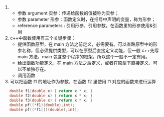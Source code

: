 1. - 参数 argument 实参：传递给函数的值被称为实参；
   - 参数 parameter 形参：函数定义时，在括号中声明的变量，称为形参；
   - reference parameters : 引用形参，引用参数，在函数里的形参使用&引用
2. c++中函数使用有三个关键步骤：
   - 提供函数原型，在 main 方法之前定义，必需要有。可以省略原型中的形参名称，但必须提供类型，可以在原型后直接定义功能，但一般 c++先写 main 方法，main 包含整个程序的框架，所以这个一般不一定有用。
   - 给出函数功能定义，在 main 方法之后定义，或者在原型下直接定义，可以不单独存在。
   - 调用函数
3. 可以把函数 f1 的地址作为参数，在函数 f2 里使用 f1 对应的函数来进行运算

```c++
   double f1(double x) { return x * x; }
   double f2(double x) { return x * x; }
   double f3(double x) { return x * x; }
   double pf((*f1)(double),int);
   double pf((*f1[])(double),int);
```
